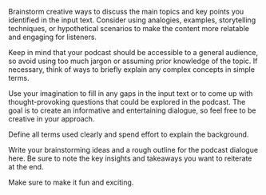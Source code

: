 Brainstorm creative ways to discuss the main topics and key points you identified in the input text. Consider using analogies, examples, storytelling techniques, or hypothetical scenarios to make the content more relatable and engaging for listeners.

Keep in mind that your podcast should be accessible to a general audience, so avoid using too much jargon or assuming prior knowledge of the topic. If necessary, think of ways to briefly explain any complex concepts in simple terms.

Use your imagination to fill in any gaps in the input text or to come up with thought-provoking questions that could be explored in the podcast. The goal is to create an informative and entertaining dialogue, so feel free to be creative in your approach.

Define all terms used clearly and spend effort to explain the background.

Write your brainstorming ideas and a rough outline for the podcast dialogue here. Be sure to note the key insights and takeaways you want to reiterate at the end.

Make sure to make it fun and exciting.
